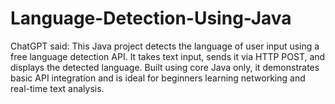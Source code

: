 # Language-Detection-Using-Java
ChatGPT said: This Java project detects the language of user input using a free language detection API. It takes text input, sends it via HTTP POST, and displays the detected language. Built using core Java only, it demonstrates basic API integration and is ideal for beginners learning networking and real-time text analysis.
